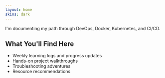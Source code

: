 ```yaml
---
layout: home
skins: dark
---
```


I'm documenting my path through DevOps, Docker, Kubernetes, and CI/CD.

## What You'll Find Here
- Weekly learning logs and progress updates
- Hands-on project walkthroughs  
- Troubleshooting adventures
- Resource recommendations
